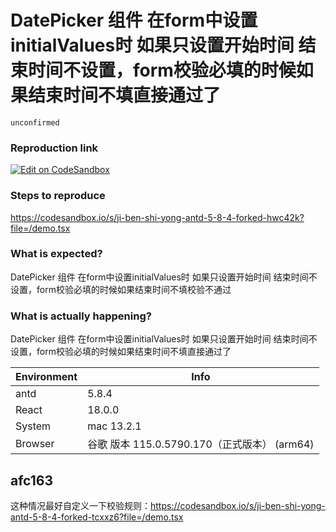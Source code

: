 # DatePicker 组件 在form中设置initialValues时 如果只设置开始时间 结束时间不设置，form校验必填的时候如果结束时间不填直接通过了

`unconfirmed`

### Reproduction link

[![Edit on CodeSandbox](https://codesandbox.io/static/img/play-codesandbox.svg)](https://codesandbox.io/s/ji-ben-shi-yong-antd-5-8-4-forked-hwc42k?file=/demo.tsx)

### Steps to reproduce

https://codesandbox.io/s/ji-ben-shi-yong-antd-5-8-4-forked-hwc42k?file=/demo.tsx

### What is expected?

DatePicker 组件 在form中设置initialValues时 如果只设置开始时间 结束时间不设置，form校验必填的时候如果结束时间不填校验不通过

### What is actually happening?

DatePicker 组件 在form中设置initialValues时 如果只设置开始时间 结束时间不设置，form校验必填的时候如果结束时间不填直接通过了

| Environment | Info                                         |
| ----------- | -------------------------------------------- |
| antd        | 5.8.4                                        |
| React       | 18.0.0                                       |
| System      | mac 13.2.1                                   |
| Browser     | 谷歌 版本 115.0.5790.170（正式版本） (arm64) |

<!-- generated by ant-design-issue-helper. DO NOT REMOVE -->

## afc163

这种情况最好自定义一下校验规则：https://codesandbox.io/s/ji-ben-shi-yong-antd-5-8-4-forked-tcxxz6?file=/demo.tsx
